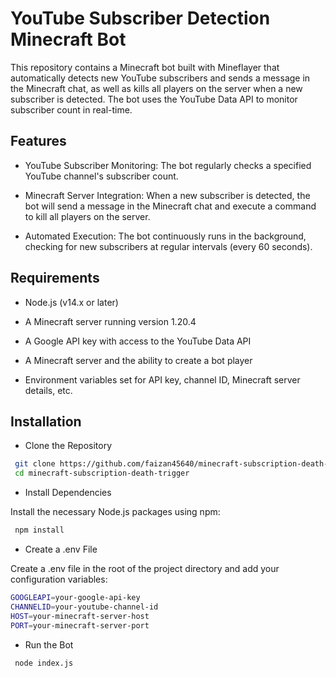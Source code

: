 # YouTube Subscriber Detection Minecraft Bot

This repository contains a Minecraft bot built with Mineflayer that automatically detects new YouTube subscribers and sends a message in the Minecraft chat, as well as kills all players on the server when a new subscriber is detected. The bot uses the YouTube Data API to monitor subscriber count in real-time.

## Features
- YouTube Subscriber Monitoring: The bot regularly checks a specified YouTube channel's subscriber count.

- Minecraft Server Integration: When a new subscriber is detected, the bot will send a message in the Minecraft chat and execute a command to kill all players on the server.

- Automated Execution: The bot continuously runs in the background, checking for new subscribers at regular intervals (every 60 seconds).

## Requirements

- Node.js (v14.x or later)

- A Minecraft server running version 1.20.4

- A Google API key with access to the YouTube Data API
- A Minecraft server and the ability to create a bot player
- Environment variables set for API key, channel ID, Minecraft server details, etc.





## Installation

- Clone the Repository

```bash
 git clone https://github.com/faizan45640/minecraft-subscription-death-trigger.git
 cd minecraft-subscription-death-trigger
```

- Install Dependencies

Install the necessary Node.js packages using npm:
```bash
 npm install
```

- Create a .env File

Create a .env file in the root of the project directory and add your configuration variables:

```bash
GOOGLEAPI=your-google-api-key
CHANNELID=your-youtube-channel-id
HOST=your-minecraft-server-host
PORT=your-minecraft-server-port
```
    
- Run the Bot
```bash 
 node index.js
```
